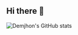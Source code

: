 ## Hi there 👋

![Demjhon's GitHub stats](https://github-readme-stats.vercel.app/api?username=demjhonsilver&theme=dark&show_icons=true)
<!--
**demjhonsilver/demjhonsilver** is a ✨ _special_ ✨ repository because its `README.md` (this file) appears on your GitHub profile.

Here are some ideas to get you started:

- 🔭 I’m currently working on ...
- 🌱 I’m currently learning ...
- 👯 I’m looking to collaborate on ...
- 🤔 I’m looking for help with ...
- 💬 Ask me about ...
- 📫 How to reach me: ...
- 😄 Pronouns: ...
- ⚡ Fun fact: ...
-->
